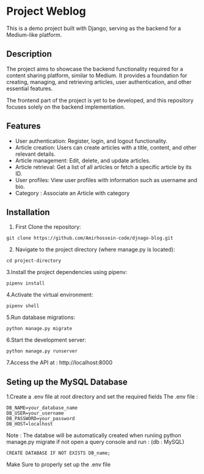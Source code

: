 # Project Weblog

This is a demo project built with Django, serving as the backend for a Medium-like platform.

## Description

The project aims to showcase the backend functionality required for a content sharing platform, similar to Medium. It provides a foundation for creating, managing, and retrieving articles, user authentication, and other essential features.

The frontend part of the project is yet to be developed, and this repository focuses solely on the backend implementation.

## Features

- User authentication: Register, login, and logout functionality.
- Article creation: Users can create articles with a title, content, and other relevant details.
- Article management: Edit, delete, and update articles.
- Article retrieval: Get a list of all articles or fetch a specific article by its ID.
- User profiles: View user profiles with information such as username and bio.
- Category : Associate an Article with category

## Installation

1. First Clone the repository:

```
git clone https://github.com/Amirhossein-code/djnago-blog.git
```

2. Navigate to the project directory (where manage.py is located):

```
cd project-directory
```

3.Install the project dependencies using pipenv:

```
pipenv install
```

4.Activate the virtual environment:

```
pipenv shell
```

5.Run database migrations:

```
python manage.py migrate
```

6.Start the development server:

```
python manage.py runserver
```

7.Access the API at : http://localhost:8000

## Seting up the MySQL Database

1.Create a .env file at root directory and set the required fields
The .env file :

```
DB_NAME=your_database_name
DB_USER=your_username
DB_PASSWORD=your_password
DB_HOST=localhost
```

Note : The databse will be automatically created when runiing python manage.py migrate
if not open a query console and run : (db : MySQL)

```
CREATE DATABASE IF NOT EXISTS DB_name;
```

Make Sure to properly set up the .env file
